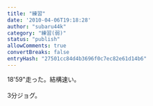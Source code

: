 ```yaml
---
title: "練習"
date: '2010-04-06T19:18:28'
author: "subaru44k"
category: "練習(弱)"
status: "publish"
allowComments: true
convertBreaks: false
entryHash: "27501cc84d4b3696f0c7ec82e61d14b6"
---
```

18'59"走った。結構速い。<br>
<br>
3分ジョグ。
